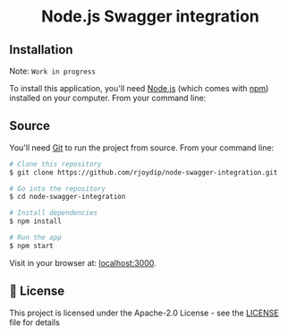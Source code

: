 <h1 align="center">
    Node.js Swagger integration
</h1>

## Installation

Note: `Work in progress`

To install this application, you'll need [Node.js](https://nodejs.org/en/download/) (which comes with [npm](http://npmjs.com)) installed on your computer. From your command line:

## Source

You'll need [Git](https://git-scm.com) to run the project from source. From your command line:

```bash
# Clone this repository
$ git clone https://github.com/rjoydip/node-swagger-integration.git

# Go into the repository
$ cd node-swagger-integration

# Install dependencies
$ npm install

# Run the app
$ npm start
```

Visit in your browser at: [localhost:3000](http://localhost:3000/docs).

## 🎫 License

This project is licensed under the Apache-2.0 License - see the [LICENSE](LICENSE) file for details